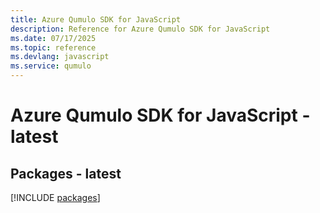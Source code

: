 ```yaml
---
title: Azure Qumulo SDK for JavaScript
description: Reference for Azure Qumulo SDK for JavaScript
ms.date: 07/17/2025
ms.topic: reference
ms.devlang: javascript
ms.service: qumulo
---
```

# Azure Qumulo SDK for JavaScript - latest
## Packages - latest
[!INCLUDE [packages](qumulo-index.md)]